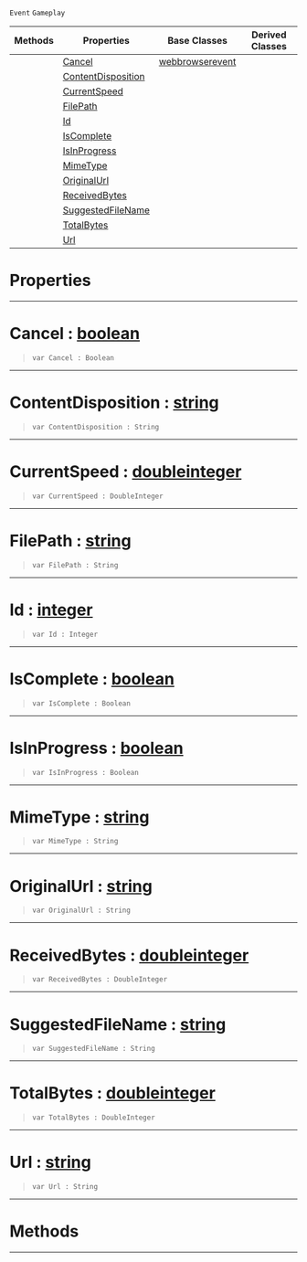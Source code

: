  `Event` `Gameplay`



|Methods|Properties|Base Classes|Derived Classes|
|---|---|---|---|
| |[ Cancel](https://plasmaengine.github.io/PlasmaDocs/Plasma1/C++/code_reference/class_reference/webbrowserdownloadevent.md#cancel-plasma-engine-docum)|[webbrowserevent](https://plasmaengine.github.io/PlasmaDocs/Plasma1/C++/code_reference/class_reference/webbrowserevent.md)| |
| |[ ContentDisposition](https://plasmaengine.github.io/PlasmaDocs/Plasma1/C++/code_reference/class_reference/webbrowserdownloadevent.md#contentdisposition-plasma)| | |
| |[ CurrentSpeed](https://plasmaengine.github.io/PlasmaDocs/Plasma1/C++/code_reference/class_reference/webbrowserdownloadevent.md#currentspeed-plasma-engine)| | |
| |[ FilePath](https://plasmaengine.github.io/PlasmaDocs/Plasma1/C++/code_reference/class_reference/webbrowserdownloadevent.md#filepath-plasma-engine-doc)| | |
| |[ Id](https://plasmaengine.github.io/PlasmaDocs/Plasma1/C++/code_reference/class_reference/webbrowserdownloadevent.md#id-plasma-engine-documenta)| | |
| |[ IsComplete](https://plasmaengine.github.io/PlasmaDocs/Plasma1/C++/code_reference/class_reference/webbrowserdownloadevent.md#iscomplete-plasma-engine-d)| | |
| |[ IsInProgress](https://plasmaengine.github.io/PlasmaDocs/Plasma1/C++/code_reference/class_reference/webbrowserdownloadevent.md#isinprogress-plasma-engine)| | |
| |[ MimeType](https://plasmaengine.github.io/PlasmaDocs/Plasma1/C++/code_reference/class_reference/webbrowserdownloadevent.md#mimetype-plasma-engine-doc)| | |
| |[ OriginalUrl](https://plasmaengine.github.io/PlasmaDocs/Plasma1/C++/code_reference/class_reference/webbrowserdownloadevent.md#originalurl-plasma-engine)| | |
| |[ ReceivedBytes](https://plasmaengine.github.io/PlasmaDocs/Plasma1/C++/code_reference/class_reference/webbrowserdownloadevent.md#receivedbytes-plasma-engin)| | |
| |[ SuggestedFileName](https://plasmaengine.github.io/PlasmaDocs/Plasma1/C++/code_reference/class_reference/webbrowserdownloadevent.md#suggestedfilename-plasma-e)| | |
| |[ TotalBytes](https://plasmaengine.github.io/PlasmaDocs/Plasma1/C++/code_reference/class_reference/webbrowserdownloadevent.md#totalbytes-plasma-engine-d)| | |
| |[ Url](https://plasmaengine.github.io/PlasmaDocs/Plasma1/C++/code_reference/class_reference/webbrowserdownloadevent.md#url-plasma-engine-document)| | |


 #  Properties


---  
 #  Cancel : [boolean](https://plasmaengine.github.io/PlasmaDocs/Plasma1/C++/code_reference/lightning_base_types/boolean.md)

> 
> ``` lang=cpp, name=Lightning
> var Cancel : Boolean


---  
 #  ContentDisposition : [string](https://plasmaengine.github.io/PlasmaDocs/Plasma1/C++/code_reference/lightning_base_types/string.md)

> 
> ``` lang=cpp, name=Lightning
> var ContentDisposition : String


---  
 #  CurrentSpeed : [doubleinteger](https://plasmaengine.github.io/PlasmaDocs/Plasma1/C++/code_reference/lightning_base_types/doubleinteger.md)

> 
> ``` lang=cpp, name=Lightning
> var CurrentSpeed : DoubleInteger


---  
 #  FilePath : [string](https://plasmaengine.github.io/PlasmaDocs/Plasma1/C++/code_reference/lightning_base_types/string.md)

> 
> ``` lang=cpp, name=Lightning
> var FilePath : String


---  
 #  Id : [integer](https://plasmaengine.github.io/PlasmaDocs/Plasma1/C++/code_reference/lightning_base_types/integer.md)

> 
> ``` lang=cpp, name=Lightning
> var Id : Integer


---  
 #  IsComplete : [boolean](https://plasmaengine.github.io/PlasmaDocs/Plasma1/C++/code_reference/lightning_base_types/boolean.md)

> 
> ``` lang=cpp, name=Lightning
> var IsComplete : Boolean


---  
 #  IsInProgress : [boolean](https://plasmaengine.github.io/PlasmaDocs/Plasma1/C++/code_reference/lightning_base_types/boolean.md)

> 
> ``` lang=cpp, name=Lightning
> var IsInProgress : Boolean


---  
 #  MimeType : [string](https://plasmaengine.github.io/PlasmaDocs/Plasma1/C++/code_reference/lightning_base_types/string.md)

> 
> ``` lang=cpp, name=Lightning
> var MimeType : String


---  
 #  OriginalUrl : [string](https://plasmaengine.github.io/PlasmaDocs/Plasma1/C++/code_reference/lightning_base_types/string.md)

> 
> ``` lang=cpp, name=Lightning
> var OriginalUrl : String


---  
 #  ReceivedBytes : [doubleinteger](https://plasmaengine.github.io/PlasmaDocs/Plasma1/C++/code_reference/lightning_base_types/doubleinteger.md)

> 
> ``` lang=cpp, name=Lightning
> var ReceivedBytes : DoubleInteger


---  
 #  SuggestedFileName : [string](https://plasmaengine.github.io/PlasmaDocs/Plasma1/C++/code_reference/lightning_base_types/string.md)

> 
> ``` lang=cpp, name=Lightning
> var SuggestedFileName : String


---  
 #  TotalBytes : [doubleinteger](https://plasmaengine.github.io/PlasmaDocs/Plasma1/C++/code_reference/lightning_base_types/doubleinteger.md)

> 
> ``` lang=cpp, name=Lightning
> var TotalBytes : DoubleInteger


---  
 #  Url : [string](https://plasmaengine.github.io/PlasmaDocs/Plasma1/C++/code_reference/lightning_base_types/string.md)

> 
> ``` lang=cpp, name=Lightning
> var Url : String


---  
 #  Methods


---  
 

 